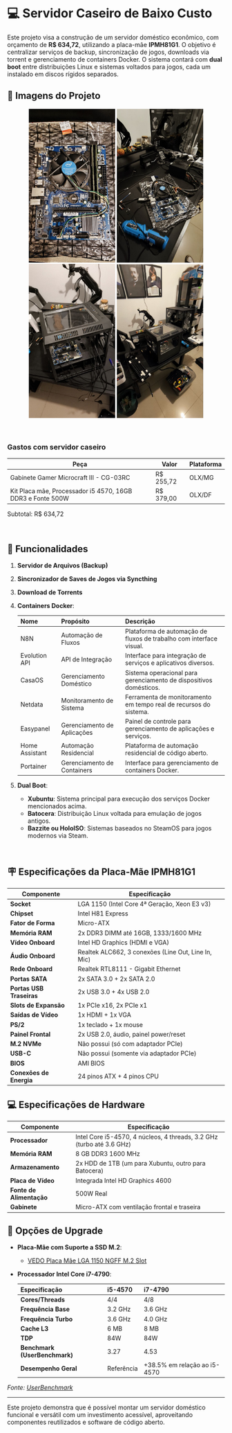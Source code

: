 # 💻 Servidor Caseiro de Baixo Custo

Este projeto visa a construção de um servidor doméstico econômico, com orçamento de **R\$ 634,72**, utilizando a placa-mãe **IPMH81G1**. O objetivo é centralizar serviços de backup, sincronização de jogos, downloads via torrent e gerenciamento de containers Docker. O sistema contará com **dual boot** entre distribuições Linux e sistemas voltados para jogos, cada um instalado em discos rígidos separados.

## 📸 Imagens do Projeto

<p align="center">
  <img src="img1.jpg" width="200" />
  <img src="img2.jpg" width="200" />
  <img src="img3.jpg" width="200" />
  <img src="img4.jpg" width="200" />
</p>  

<br/>

### Gastos com servidor caseiro

| Peça                                                        | Valor     | Plataforma |
|-------------------------------------------------------------|-----------|------------|
| Gabinete Gamer Microcraft III - CG-03RC                     | R$ 255,72 | OLX/MG     |
| Kit Placa mãe, Processador i5 4570, 16GB DDR3 e Fonte 500W  | R$ 379,00 | OLX/DF     |

Subtotal: R$ 634,72

<br/>

## 🧰 Funcionalidades

1. **Servidor de Arquivos (Backup)**

2. **Sincronizador de Saves de Jogos via Syncthing**

3. **Download de Torrents**

4. **Containers Docker**:

   | Nome           | Propósito                   | Descrição                                                           |
   | -------------- | --------------------------- | ------------------------------------------------------------------- |
   | N8N            | Automação de Fluxos         | Plataforma de automação de fluxos de trabalho com interface visual. |
   | Evolution API  | API de Integração           | Interface para integração de serviços e aplicativos diversos.       |
   | CasaOS         | Gerenciamento Doméstico     | Sistema operacional para gerenciamento de dispositivos domésticos.  |
   | Netdata        | Monitoramento de Sistema    | Ferramenta de monitoramento em tempo real de recursos do sistema.   |
   | Easypanel      | Gerenciamento de Aplicações | Painel de controle para gerenciamento de aplicações e serviços.     |
   | Home Assistant | Automação Residencial       | Plataforma de automação residencial de código aberto.               |
   | Portainer      | Gerenciamento de Containers | Interface para gerenciamento de containers Docker.                  |

5. **Dual Boot**:

   * **Xubuntu**: Sistema principal para execução dos serviços Docker mencionados acima.
   * **Batocera**: Distribuição Linux voltada para emulação de jogos antigos.
   * **Bazzite ou HoloISO**: Sistemas baseados no SteamOS para jogos modernos via Steam.

<br>

## 🪧 Especificações da Placa-Mãe IPMH81G1

| Componente               | Especificação                                       |
| ------------------------ | --------------------------------------------------- |
| **Socket**               | LGA 1150 (Intel Core 4ª Geração, Xeon E3 v3)        |
| **Chipset**              | Intel H81 Express                                   |
| **Fator de Forma**       | Micro-ATX                                           |
| **Memória RAM**          | 2x DDR3 DIMM até 16GB, 1333/1600 MHz                |
| **Vídeo Onboard**        | Intel HD Graphics (HDMI e VGA)                      |
| **Áudio Onboard**        | Realtek ALC662, 3 conexões (Line Out, Line In, Mic) |
| **Rede Onboard**         | Realtek RTL8111 - Gigabit Ethernet                  |
| **Portas SATA**          | 2x SATA 3.0 + 2x SATA 2.0                           |
| **Portas USB Traseiras** | 2x USB 3.0 + 4x USB 2.0                             |
| **Slots de Expansão**    | 1x PCIe x16, 2x PCIe x1                             |
| **Saídas de Vídeo**      | 1x HDMI + 1x VGA                                    |
| **PS/2**                 | 1x teclado + 1x mouse                               |
| **Painel Frontal**       | 2x USB 2.0, áudio, painel power/reset               |
| **M.2 NVMe**             | Não possui (só com adaptador PCIe)                  |
| **USB-C**                | Não possui (somente via adaptador PCIe)             |
| **BIOS**                 | AMI BIOS                                            |
| **Conexões de Energia**  | 24 pinos ATX + 4 pinos CPU                          |

## 💻 Especificações de Hardware

| Componente               | Especificação                                                         |
| ------------------------ | --------------------------------------------------------------------- |
| **Processador**          | Intel Core i5-4570, 4 núcleos, 4 threads, 3.2 GHz (turbo até 3.6 GHz) |
| **Memória RAM**          | 8 GB DDR3 1600 MHz                                                    |
| **Armazenamento**        | 2x HDD de 1TB (um para Xubuntu, outro para Batocera)                  |
| **Placa de Vídeo**       | Integrada Intel HD Graphics 4600                                      |
| **Fonte de Alimentação** | 500W Real                                                             |
| **Gabinete**             | Micro-ATX com ventilação frontal e traseira                           |

## 🔧 Opções de Upgrade

* **Placa-Mãe com Suporte a SSD M.2**:

  * [VEDO Placa Mãe LGA 1150 NGFF M.2 Slot](https://www.amazon.com.br/gp/product/B0BVVY1MSC/ref=ox_sc_act_title_1?smid=A2ZM0XEGQ4KBL7&th=1)

* **Processador Intel Core i7-4790**:

  | Especificação                 | i5-4570    | i7-4790                      |
  | ----------------------------- | ---------- | ---------------------------- |
  | **Cores/Threads**             | 4/4        | 4/8                          |
  | **Frequência Base**           | 3.2 GHz    | 3.6 GHz                      |
  | **Frequência Turbo**          | 3.6 GHz    | 4.0 GHz                      |
  | **Cache L3**                  | 6 MB       | 8 MB                         |
  | **TDP**                       | 84W        | 84W                          |
  | **Benchmark (UserBenchmark)** | 3.27       | 4.53                         |
  | **Desempenho Geral**          | Referência | +38.5% em relação ao i5-4570 |

*Fonte: [UserBenchmark](https://cpu.userbenchmark.com/Compare/Intel-Core-i7-4790-vs-Intel-Core-i5-4570/2293vs2770)*

---

Este projeto demonstra que é possível montar um servidor doméstico funcional e versátil com um investimento acessível, aproveitando componentes reutilizados e software de código aberto.
